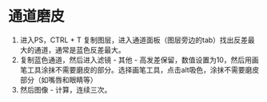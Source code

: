# 通道磨皮

1. 进入PS，CTRL + T 复制图层，进入通道面板（图层旁边的tab）找出反差最大的通道，通常是蓝色反差最大。
2. 复制蓝色通道，然后进入滤镜 - 其他 - 高发差保留，数值设置为10，然后用画笔工具涂抹不需要磨皮的部分。选择画笔工具，点击alt吸色，涂抹不需要磨皮部分（如嘴唇和眼睛等）
3. 然后图像 - 计算，连续三次。